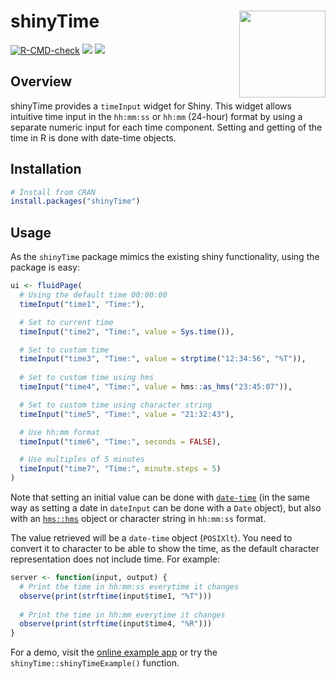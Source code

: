 
<!-- README.md is generated from README.Rmd. Please edit that file -->

# shinyTime <a href='https://burgerga.shinyapps.io/shinyTimeExample/' target="_blank"><img src='man/figures/timeInput.png' align="right" height="138.5" /></a>

<!-- badges: start -->

[![R-CMD-check](https://github.com/burgerga/shinyTime/actions/workflows/R-CMD-check.yaml/badge.svg)](https://github.com/burgerga/shinyTime/actions/workflows/R-CMD-check.yaml)
[![](http://www.r-pkg.org/badges/version/shinyTime)](https://cran.r-project.org/package=shinyTime)
[![](http://cranlogs.r-pkg.org/badges/last-month/shinyTime)](https://cran.r-project.org/package=shinyTime)
<!-- badges: end -->

## Overview

shinyTime provides a `timeInput` widget for Shiny. This widget allows
intuitive time input in the `hh:mm:ss` or `hh:mm` (24-hour) format by
using a separate numeric input for each time component. Setting and
getting of the time in R is done with date-time objects.

## Installation

``` r
# Install from CRAN
install.packages("shinyTime")
```

## Usage

As the `shinyTime` package mimics the existing shiny functionality,
using the package is easy:

``` r
ui <- fluidPage(
  # Using the default time 00:00:00
  timeInput("time1", "Time:"),

  # Set to current time
  timeInput("time2", "Time:", value = Sys.time()),

  # Set to custom time 
  timeInput("time3", "Time:", value = strptime("12:34:56", "%T")),
 
  # Set to custom time using hms
  timeInput("time4", "Time:", value = hms::as_hms("23:45:07")),

  # Set to custom time using character string
  timeInput("time5", "Time:", value = "21:32:43"),

  # Use hh:mm format
  timeInput("time6", "Time:", seconds = FALSE),

  # Use multiples of 5 minutes
  timeInput("time7", "Time:", minute.steps = 5)
)
```

Note that setting an initial value can be done with
[`date-time`](https://www.rdocumentation.org/packages/base/topics/DateTimeClasses)
(in the same way as setting a date in `dateInput` can be done with a
`Date` object), but also with an
[`hms::hms`](https://hms.tidyverse.org/reference/hms.html) object or
character string in `hh:mm:ss` format.

The value retrieved will be a `date-time` object (`POSIXlt`). You need
to convert it to character to be able to show the time, as the default
character representation does not include time. For example:

``` r
server <- function(input, output) {
  # Print the time in hh:mm:ss everytime it changes
  observe(print(strftime(input$time1, "%T")))
  
  # Print the time in hh:mm everytime it changes
  observe(print(strftime(input$time4, "%R")))
}
```

For a demo, visit the [online example
app](https://burgerga.shinyapps.io/shinyTimeExample/) or try the
`shinyTime::shinyTimeExample()` function.
